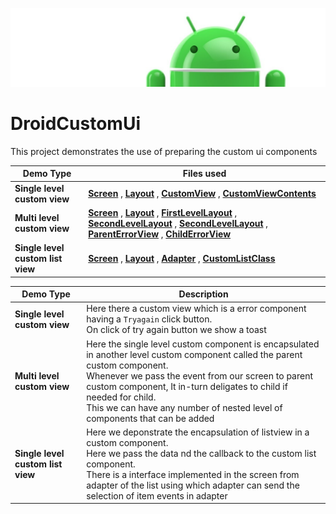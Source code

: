 ![Banner](images/Logo-new.png)

# DroidCustomUi
This project demonstrates the use of preparing the custom ui components


**Demo Type** | **Files used** 
------------- | -------------- 
**Single level custom view** | [**Screen**](app/src/main/java/com/demo/code/ui/singleLevel/SingleLevelUiFragment.kt) , [**Layout**](app/src/main/res/layout/fragment_single_level.xml) , [**CustomView**](app/src/main/java/com/demo/code/ui/custom/ErrorView.kt) , [**CustomViewContents**](app/src/main/res/layout/error_view.xml)
**Multi level custom view** | [**Screen**](app/src/main/java/com/demo/code/ui/multiLevel/MultiLevelUiFragment.kt) , [**Layout**](app/src/main/res/layout/fragment_multi_level.xml) , [**FirstLevelLayout**](app/src/main/res/layout/parent_error_view.xml) , [**SecondLevelLayout**](app/src/main/res/layout/error_view.xml) , [**SecondLevelLayout**](app/src/main/res/layout/error_view.xml) , [**ParentErrorView**](app/src/main/java/com/demo/code/ui/custom/ParentErrorView.kt) , [**ChildErrorView**](app/src/main/java/com/demo/code/ui/custom/ErrorView.kt)
**Single level custom list view** | [**Screen**](app/src/main/java/com/demo/code/ui/singleLevelListView/SingleLevelListFragment.kt) , [**Layout**](app/src/main/res/layout/fragment_single_level_list.xml) , [**Adapter**](app/src/main/java/com/demo/code/ui/custom/CustomListAdapter.kt) , [**CustomListClass**](app/src/main/java/com/demo/code/ui/custom/CustomListItems.kt)



**Demo Type** | **Description**
------------- | --------------
**Single level custom view** | Here there a custom view which is a error component having a `Tryagain` click button.<br /> On click of try again button we show a toast
**Multi level custom view** | Here the single level custom component is encapsulated in another level custom component called the parent custom component. <br /> Whenever we pass the event from our screen to parent custom component, It in-turn deligates to child if needed for child. <br />This we can have any number of nested level of components that can be added
**Single level custom list view** | Here we deponstrate the encapsulation of listview in a custom component. <br />Here we pass the data nd the callback to the custom list component. <br />There is a interface implemented in the screen from adapter of the list using which adapter can send the selection of item events in adapter
